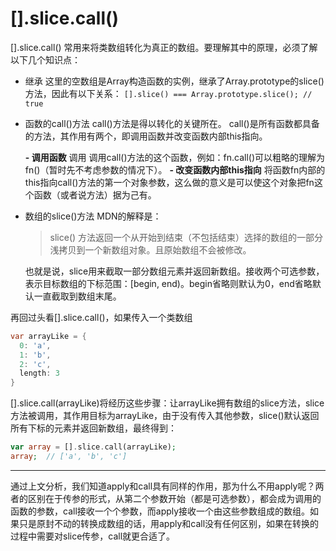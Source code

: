 # [].slice.call()

[].slice.call() 常用来将类数组转化为真正的数组。要理解其中的原理，必须了解以下几个知识点：

+ 继承
   这里的空数组是Array构造函数的实例，继承了Array.prototype的slice()方法，因此有以下关系：
   `[].slice() === Array.prototype.slice(); // true`

+ 函数的call()方法
   call()方法是得以转化的关键所在。
   call()是所有函数都具备的方法，其作用有两个，即调用函数并改变函数内部this指向。

  **- 调用函数**
   调用 调用call()方法的这个函数，例如：fn.call()可以粗略的理解为fn()（暂时先不考虑参数的情况下）。 
   **- 改变函数内部this指向**
   将函数fn内部的this指向call()方法的第一个对象参数，这么做的意义是可以使这个对象把fn这个函数（或者说方法）据为己有。

+ 数组的slice()方法
   MDN的解释是：

  > slice() 方法返回一个从开始到结束（不包括结束）选择的数组的一部分浅拷贝到一个新数组对象。且原始数组不会被修改。

  也就是说，slice用来截取一部分数组元素并返回新数组。接收两个可选参数，表示目标数组的下标范围：[begin, end)。begin省略则默认为0，end省略默认一直截取到数组末尾。

再回过头看[].slice.call()，如果传入一个类数组



```csharp
var arrayLike = {
  0: 'a',
  1: 'b',
  2: 'c',
  length: 3
}
```

[].slice.call(arrayLike)将经历这些步骤：让arrayLike拥有数组的slice方法，slice方法被调用，其作用目标为arrayLike，由于没有传入其他参数，slice()默认返回所有下标的元素并返回新数组，最终得到：



```php
var array = [].slice.call(arrayLike);
array;  // ['a', 'b', 'c']
```

------

通过上文分析，我们知道apply和call具有同样的作用，那为什么不用apply呢？两者的区别在于传参的形式，从第二个参数开始（都是可选参数），都会成为调用的函数的参数，call接收一个个参数，而apply接收一个由这些参数组成的数组。如果只是原封不动的转换成数组的话，用apply和call没有任何区别，如果在转换的过程中需要对slice传参，call就更合适了。